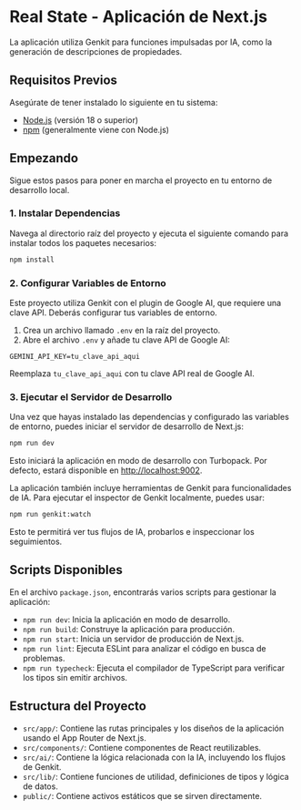 # Real State - Aplicación de Next.js

La aplicación utiliza Genkit para funciones impulsadas por IA, como la generación de descripciones de propiedades.

## Requisitos Previos

Asegúrate de tener instalado lo siguiente en tu sistema:
- [Node.js](https://nodejs.org/) (versión 18 o superior)
- [npm](https://www.npmjs.com/) (generalmente viene con Node.js)

## Empezando

Sigue estos pasos para poner en marcha el proyecto en tu entorno de desarrollo local.

### 1. Instalar Dependencias

Navega al directorio raíz del proyecto y ejecuta el siguiente comando para instalar todos los paquetes necesarios:

```bash
npm install
```

### 2. Configurar Variables de Entorno

Este proyecto utiliza Genkit con el plugin de Google AI, que requiere una clave API. Deberás configurar tus variables de entorno.

1.  Crea un archivo llamado `.env` en la raíz del proyecto.
2.  Abre el archivo `.env` y añade tu clave API de Google AI:

```
GEMINI_API_KEY=tu_clave_api_aqui
```

Reemplaza `tu_clave_api_aqui` con tu clave API real de Google AI.

### 3. Ejecutar el Servidor de Desarrollo

Una vez que hayas instalado las dependencias y configurado las variables de entorno, puedes iniciar el servidor de desarrollo de Next.js:

```bash
npm run dev
```

Esto iniciará la aplicación en modo de desarrollo con Turbopack. Por defecto, estará disponible en [http://localhost:9002](http://localhost:9002).

La aplicación también incluye herramientas de Genkit para funcionalidades de IA. Para ejecutar el inspector de Genkit localmente, puedes usar:

```bash
npm run genkit:watch
```

Esto te permitirá ver tus flujos de IA, probarlos e inspeccionar los seguimientos.

## Scripts Disponibles

En el archivo `package.json`, encontrarás varios scripts para gestionar la aplicación:

-   `npm run dev`: Inicia la aplicación en modo de desarrollo.
-   `npm run build`: Construye la aplicación para producción.
-   `npm run start`: Inicia un servidor de producción de Next.js.
-   `npm run lint`: Ejecuta ESLint para analizar el código en busca de problemas.
-   `npm run typecheck`: Ejecuta el compilador de TypeScript para verificar los tipos sin emitir archivos.

## Estructura del Proyecto

-   `src/app/`: Contiene las rutas principales y los diseños de la aplicación usando el App Router de Next.js.
-   `src/components/`: Contiene componentes de React reutilizables.
-   `src/ai/`: Contiene la lógica relacionada con la IA, incluyendo los flujos de Genkit.
-   `src/lib/`: Contiene funciones de utilidad, definiciones de tipos y lógica de datos.
-   `public/`: Contiene activos estáticos que se sirven directamente.
